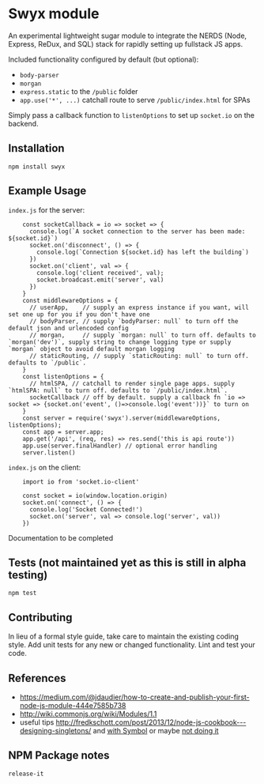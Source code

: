 Swyx module
=========

An experimental lightweight sugar module to integrate the NERDS (Node, Express, ReDux, and SQL) stack for rapidly setting up fullstack JS apps.

Included functionality configured by default (but optional):
- `body-parser`
- `morgan`
- `express.static` to the `/public` folder
- `app.use('*', ...)` catchall route to serve `/public/index.html` for SPAs

Simply pass a callback function to `listenOptions` to set up `socket.io` on the backend.

## Installation

  `npm install swyx`

## Example Usage

`index.js` for the server:

```
    const socketCallback = io => socket => {
      console.log(`A socket connection to the server has been made: ${socket.id}`)
      socket.on('disconnect', () => {
        console.log(`Connection ${socket.id} has left the building`)
      })
      socket.on('client', val => {
        console.log('client received', val);
        socket.broadcast.emit('server', val)
      })
    }
    const middlewareOptions = {
      // userApp,    // supply an express instance if you want, will set one up for you if you don't have one
      // bodyParser, // supply `bodyParser: null` to turn off the default json and urlencoded config
      // morgan,     // supply `morgan: null` to turn off. defaults to `morgan('dev')`, supply string to change logging type or supply `morgan` object to avoid default morgan logging
      // staticRouting, // supply `staticRouting: null` to turn off. defaults to `/public`.
    }
    const listenOptions = {
      // htmlSPA, // catchall to render single page apps. supply `htmlSPA: null` to turn off. defaults to `/public/index.html`.
      socketCallback // off by default. supply a callback fn `io => socket => {socket.on('event', ()=>console.log('event'))}` to turn on
    }
    const server = require('swyx').server(middlewareOptions, listenOptions);
    const app = server.app;
    app.get('/api', (req, res) => res.send('this is api route'))
    app.use(server.finalHandler) // optional error handling
    server.listen()
```

`index.js` on the client:

```
    import io from 'socket.io-client'

    const socket = io(window.location.origin)
    socket.on('connect', () => {
      console.log('Socket Connected!')
      socket.on('server', val => console.log('server', val))
    })
```

  Documentation to be completed


## Tests (not maintained yet as this is still in alpha testing)

  `npm test`

## Contributing

In lieu of a formal style guide, take care to maintain the existing coding style. Add unit tests for any new or changed functionality. Lint and test your code.

## References

- <https://medium.com/@jdaudier/how-to-create-and-publish-your-first-node-js-module-444e7585b738>
- <http://wiki.commonjs.org/wiki/Modules/1.1>
- useful tips <http://fredkschott.com/post/2013/12/node-js-cookbook---designing-singletons/> and [with Symbol](https://derickbailey.com/2016/03/09/creating-a-true-singleton-in-node-js-with-es6-symbols/) or maybe [not doing it ](https://medium.com/@iaincollins/how-not-to-create-a-singleton-in-node-js-bd7fde5361f5)

## NPM Package notes

`release-it`